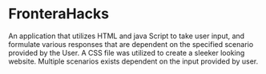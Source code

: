 # FronteraHacks

An application that utilizes HTML and java Script to take user input, and formulate various responses that are dependent on the specified scenario provided by the User. A CSS file was utilized to create a sleeker looking website. Multiple scenarios exists dependent on the input provided by user.